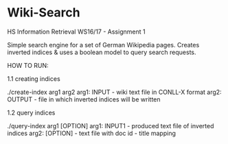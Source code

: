 # Wiki-Search
HS Information Retrieval WS16/17 - Assignment 1

Simple search engine for a set of German Wikipedia pages.
Creates inverted indices & uses a boolean model to query search requests.


HOW TO RUN:

1.1 creating indices

./create-index arg1 arg2
  arg1: INPUT - wiki text file in CONLL-X format
  arg2: OUTPUT - file in which inverted indices will be written
  
1.2 query indices

./query-index arg1 [OPTION]
  arg1: INPUT1 - produced text file of inverted indices
  arg2: [OPTION] - text file with doc id - title mapping
